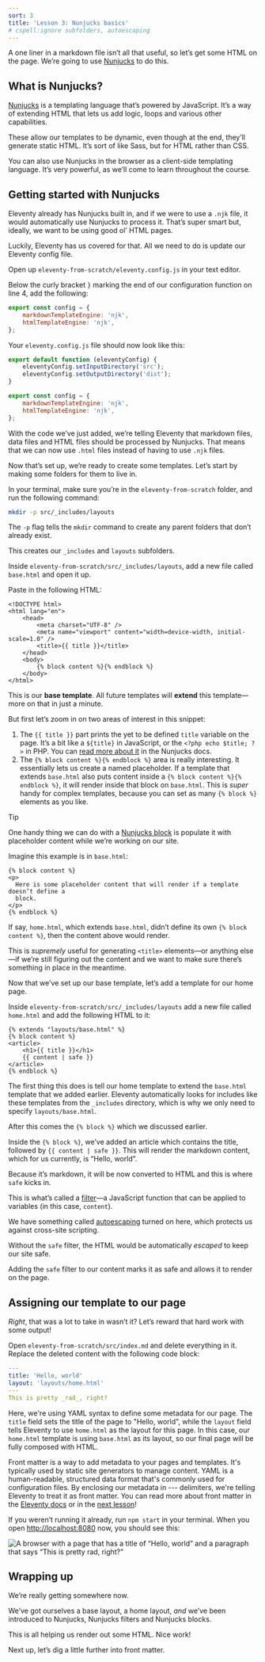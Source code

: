 ```yaml
---
sort: 3
title: 'Lesson 3: Nunjucks basics'
# cspell:ignore subfolders, autoescaping
---
```


A one liner in a markdown file isn’t all that useful, so let’s get some HTML on the page. We’re going to use [Nunjucks](https://mozilla.github.io/nunjucks/) to do this.

## What is Nunjucks?

[Nunjucks](https://mozilla.github.io/nunjucks/) is a templating language that’s powered by JavaScript. It’s a way of extending HTML that lets us add logic, loops and various other capabilities.

These allow our templates to be dynamic, even though at the end, they’ll generate static HTML. It’s sort of like Sass, but for HTML rather than CSS.

You can also use Nunjucks in the browser as a client-side templating language. It’s very powerful, as we’ll come to learn throughout the course.

## Getting started with Nunjucks

Eleventy already has Nunjucks built in, and if we were to use a `.njk` file, it would automatically use Nunjucks to process it. That’s super smart but, ideally, we want to be using good ol’ HTML pages.

Luckily, Eleventy has us covered for that. All we need to do is update our Eleventy config file.

Open up `eleventy-from-scratch/eleventy.config.js` in your text editor.

Below the curly bracket `}` marking the end of our configuration function on line 4, add the following:

```js
export const config = {
	markdownTemplateEngine: 'njk',
	htmlTemplateEngine: 'njk',
};
```

Your `eleventy.config.js` file should now look like this:

```js
export default function (eleventyConfig) {
	eleventyConfig.setInputDirectory('src');
	eleventyConfig.setOutputDirectory('dist');
}

export const config = {
	markdownTemplateEngine: 'njk',
	htmlTemplateEngine: 'njk',
};
```

With the code we’ve just added, we’re telling Eleventy that markdown files, data files and HTML files should be processed by Nunjucks. That means that we can now use `.html` files instead of having to use `.njk` files.

Now that’s set up, we’re ready to create some templates. Let’s start by making some folders for them to live in.

In your terminal, make sure you’re in the `eleventy-from-scratch` folder, and run the following command:

```sh
mkdir -p src/_includes/layouts
```

The `-p` flag tells the `mkdir` command to create any parent folders that don’t already exist.

This creates our `_includes` and `layouts` subfolders.

Inside `eleventy-from-scratch/src/_includes/layouts`, add a new file called `base.html` and open it up.

Paste in the following HTML:

```njk
<!DOCTYPE html>
<html lang="en">
	<head>
		<meta charset="UTF-8" />
		<meta name="viewport" content="width=device-width, initial-scale=1.0" />
		<title>{{ title }}</title>
	</head>
	<body>
		{% block content %}{% endblock %}
	</body>
</html>
```

This is our **base template**. All future templates will **extend** this template—more on that in just a minute.

But first let’s zoom in on two areas of interest in this snippet:

1. The `{{ title }}` part prints the yet to be defined `title` variable on the page. It’s a bit like a `${title}` in JavaScript, or the `<?php echo $title; ?>` in PHP. You can [read more about it](https://mozilla.github.io/nunjucks/templating.html#variables) in the Nunjucks docs.
2. The `{% block content %}{% endblock %}` area is really interesting. It essentially lets us create a named placeholder. If a template that extends `base.html` also puts content inside a `{% block content %}{% endblock %}`, it will render inside that block on `base.html`. This is _super_ handy for complex templates, because you can set as many `{% block %}` elements as you like.

> [!TIP]
> One handy thing we can do with a [Nunjucks block](https://mozilla.github.io/nunjucks/templating.html#block) is populate it with placeholder content while we’re working on our site.
>
> Imagine this example is in `base.html`:
>
> ```njk
> {% block content %}
> <p>
> 	Here is some placeholder content that will render if a template doesn’t define a
> 	block.
> </p>
> {% endblock %}
> ```
>
> If say, `home.html`, which extends `base.html`, didn’t define its own `{% block content %}`, then the content above would render.
>
> This is _supremely_ useful for generating `<title>` elements—or anything else—if we’re still figuring out the content and we want to make sure there’s something in place in the meantime.

Now that we’ve set up our base template, let’s add a template for our home page.

Inside `eleventy-from-scratch/src/_includes/layouts` add a new file called `home.html` and add the following HTML to it:

```njk
{% extends "layouts/base.html" %}
{% block content %}
<article>
	<h1>{{ title }}</h1>
	{{ content | safe }}
</article>
{% endblock %}
```

The first thing this does is tell our home template to extend the `base.html` template that we added earlier. Eleventy automatically looks for includes like these templates from the `_includes` directory, which is why we only need to specify `layouts/base.html`.

After this comes the `{% block %}` which we discussed earlier.

Inside the `{% block %}`, we’ve added an article which contains the title, followed by `{{ content | safe }}`. This will render the markdown content, which for us currently, is “Hello, world”.

Because it’s markdown, it will be now converted to HTML and this is where `safe` kicks in.

This is what’s called a [filter](https://mozilla.github.io/nunjucks/templating.html#filters)—a JavaScript function that can be applied to variables (in this case, `content`).

We have something called [autoescaping](https://mozilla.github.io/nunjucks/templating.html#autoescaping) turned on here, which protects us against cross-site scripting.

Without the `safe` filter, the HTML would be automatically _escaped_ to keep our site safe.

Adding the `safe` filter to our content marks it as safe and allows it to render on the page.

## Assigning our template to our page

_Right_, that was a lot to take in wasn’t it? Let’s reward that hard work with some output!

Open `eleventy-from-scratch/src/index.md` and delete everything in it.
Replace the deleted content with the following code block:

```yaml
---
title: 'Hello, world'
layout: 'layouts/home.html'
---
This is pretty _rad_, right?
```

Here, we're using YAML syntax to define some metadata for our page. The `title` field sets the title of the page to "Hello, world", while the `layout` field tells Eleventy to use `home.html` as the layout for this page. In this case, our `home.html` template is using `base.html` as its layout, so our final page will be fully composed with HTML.

Front matter is a way to add metadata to your pages and templates. It's typically used by static site generators to manage content. YAML is a human-readable, structured data format that's commonly used for configuration files. By enclosing our metadata in --- delimiters, we're telling Eleventy to treat it as front matter. You can read more about front matter in the [Eleventy docs](https://www.11ty.dev/docs/data-frontmatter/) or in the [next lesson](/lesson/4/)!

If you weren’t running it already, run `npm start` in your terminal. When you open <http://localhost:8080> now, you should see this:

![A browser with a page that has a title of “Hello, world” and a paragraph that says “This is pretty _rad_, right?”](/images/ss-home-initial.jpg)

## Wrapping up

We’re really getting somewhere now.

We’ve got ourselves a base layout, a home layout, _and_ we’ve been introduced to Nunjucks, Nunjucks filters and Nunjucks blocks.

This is all helping us render out some HTML. Nice work!

Next up, let’s dig a little further into front matter.
